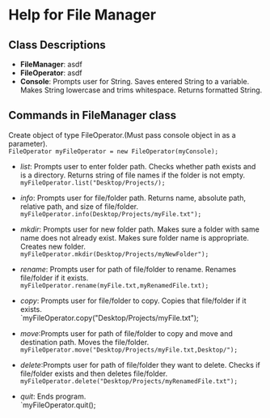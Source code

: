 # Help for File Manager


## Class Descriptions
- **FileManager**: asdf
- **FileOperator**: asdf
- **Console**: Prompts user for String. Saves entered String to a variable. Makes String lowercase and trims whitespace. Returns formatted String.

## Commands in FileManager class

Create object of type FileOperator.(Must pass console object in as a parameter).\
`FileOperator myFileOperator = new FileOperator(myConsole);`

- *list*: Prompts user to enter folder path. Checks whether path exists and is a directory. Returns string of file names if the folder is not empty.\
`myFileOperator.list("Desktop/Projects/);`

- *info*: Prompts user for file/folder path. Returns name, absolute path, relative path, and size of file/folder.\
`myFileOperator.info(Desktop/Projects/myFile.txt");`

- *mkdir*: Prompts user for new folder path. Makes sure a folder with same name does not already exist. Makes sure folder name is appropriate. Creates new folder.\
`myFileOperator.mkdir(Desktop/Projects/myNewFolder");`

- *rename*: Prompts user for path of file/folder to rename. Renames file/folder if it exists.\
`myFileOperator.rename(myFile.txt,myRenamedFile.txt);`

- *copy*: Prompts user for file/folder to copy. Copies that file/folder if it exists.\
`myFileOperator.copy("Desktop/Projects/myFile.txt");

- *move*:Prompts user for path of file/folder to copy and move and destination path. Moves the file/folder.\
`myFileOperator.move("Desktop/Projects/myFile.txt,Desktop/");`

- *delete*:Prompts user for path of file/folder they want to delete. Checks if file/folder exists and then deletes file/folder.\
`myFileOperator.delete("Desktop/Projects/myRenamedFile.txt");`

- *quit*: Ends program.\
`myFileOperator.quit();

